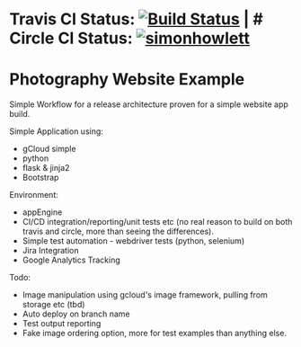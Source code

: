 # Travis CI Status: [![Build Status](https://travis-ci.com/simonhowlett/app-engine-ci.svg?branch=master)](https://travis-ci.com/simonhowlett/app-engine-ci) | # Circle CI Status: [![simonhowlett](https://circleci.com/gh/simonhowlett/app-engine-ci.svg?style=svg)](https://app.circleci.com/pipelines/github/simonhowlett/app-engine-ci)


# Photography Website Example

Simple Workflow for a release architecture proven for a simple website app build.

Simple Application using:
- gCloud simple 
- python 
- flask & jinja2
- Bootstrap

Environment:
- appEngine
- CI/CD integration/reporting/unit tests etc (no real reason to build on both travis and circle, more than seeing the differences).
- Simple test automation - webdriver tests (python, selenium)
- Jira Integration
- Google Analytics Tracking

Todo:
- Image manipulation using gcloud's image framework, pulling from storage etc (tbd)
- Auto deploy on branch name
- Test output reporting
- Fake image ordering option, more for test examples than anything else.


